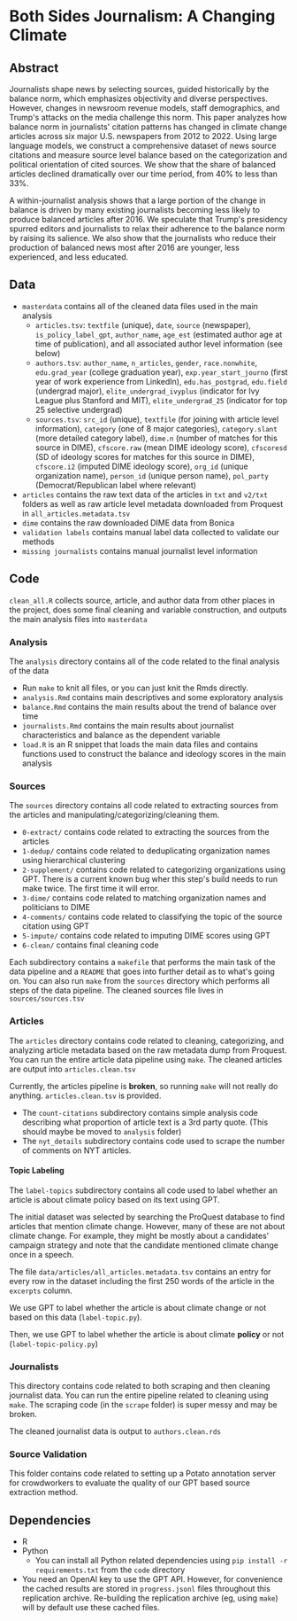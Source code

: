 # Both Sides Journalism: A Changing Climate

## Abstract

Journalists shape news by selecting sources, guided historically by the balance norm, which emphasizes objectivity and diverse perspectives. However, changes in newsroom revenue models, staff demographics, and Trump's attacks on the media challenge this norm. This paper analyzes how balance norm in journalists' citation patterns has changed in climate change articles across six major U.S. newspapers from 2012 to 2022. Using large language models, we construct a comprehensive dataset of news source citations and measure source level balance based on the categorization and political orientation of cited sources. We show that the share of balanced articles declined dramatically over our time period, from 40\% to less than 33\%. 

A within-journalist analysis shows that a large portion of the change in balance is driven by many existing journalists becoming less likely to produce balanced articles after 2016. We speculate that Trump's presidency spurred editors and journalists to relax their adherence to the balance norm by raising its salience. We also show that the journalists who reduce their production of balanced news most after 2016 are younger, less experienced, and less educated.

## Data

- `masterdata` contains all of the cleaned data files used in the main analysis
    - `articles.tsv`: `textfile` (unique), `date`, `source` (newspaper), `is_policy_label_gpt`, `author_name`, `age_est` (estimated author age at time of publication), and all associated author level information (see below)
    - `authors.tsv`: `author_name`, `n_articles`, `gender`, `race.nonwhite`, `edu.grad_year` (college graduation year), `exp.year_start_journo` (first year of work experience from LinkedIn), `edu.has_postgrad`, `edu.field` (undergrad major), `elite_undergrad_ivyplus` (indicator for Ivy League plus Stanford and MIT), `elite_undergrad_25` (indicator for top 25 selective undergrad)
    - `sources.tsv`: `src_id` (unique), `textfile` (for joining with article level information), `category` (one of 8 major categories), `category.slant` (more detailed category label), `dime.n` (number of matches for this source in DIME), `cfscore.raw` (mean DIME ideology score), `cfscoresd` (SD of ideology scores for matches for this source in DIME), `cfscore.i2` (imputed DIME ideology score), `org_id` (unique organization name), `person_id` (unique person name), `pol_party` (Democrat/Republican label where relevant) 
- `articles` contains the raw text data of the articles in `txt` and `v2/txt` folders as well as raw article level metadata downloaded from Proquest in `all_articles.metadata.tsv`
- `dime` contains the raw downloaded DIME data from Bonica
- `validation labels` contains manual label data collected to validate our methods
- `missing journalists` contains manual journalist level information

## Code

`clean_all.R` collects source, article, and author data from other places in the project, does some final cleaning and variable construction, and outputs the main analysis files into `masterdata`

### Analysis

The `analysis` directory contains all of the code related to the final analysis of the data

- Run `make` to knit all files, or you can just knit the Rmds directly.
- `analysis.Rmd` contains main descriptives and some exploratory analysis
- `balance.Rmd` contains the main results about the trend of balance over time
- `journalists.Rmd` contains the main results about journalist characteristics and balance as the dependent variable
- `load.R` is an R snippet that loads the main data files and contains functions used to construct the balance and ideology scores in the main analysis

### Sources

The `sources` directory contains all code related to extracting sources from the articles and manipulating/categorizing/cleaning them. 

- `0-extract/` contains code related to extracting the sources from the articles
- `1-dedup/` contains code related to deduplicating organization names using hierarchical clustering
- `2-supplement/` contains code related to categorizing organizations using GPT. There is a current known bug wher this step's build needs to run make twice. The first time it will error.
- `3-dime/` contains code related to matching organization names  and politicians to DIME
- `4-comments/` contains code related to classifying the topic of the source citation using GPT
- `5-impute/` contains code related to imputing DIME scores using GPT
- `6-clean/` contains final cleaning code

Each subdirectory contains a `makefile` that performs the main task of the data pipeline and a `README` that goes into further detail as to what's going on. You can also run `make` from the `sources` directory which performs all steps of the data pipeline. The cleaned sources file lives in `sources/sources.tsv`

### Articles

The `articles` directory contains code related to cleaning, categorizing, and analyzing article metadata based on the raw metadata dump from Proquest. You can run the entire article data pipeline using `make`. The cleaned articles are output into `articles.clean.tsv`

Currently, the articles pipeline is **broken**, so running `make` will not really do anything. `articles.clean.tsv` is provided.


- The `count-citations` subdirectory contains simple analysis code describing what proportion of article text is a 3rd party quote. (This should maybe be moved to `analysis` folder)
- The `nyt_details` subdirectory contains code used to scrape the number of comments on NYT articles. 

#### Topic Labeling

The `label-topics` subdirectory contains all code used to label whether an article is about climate policy based on its text using GPT. 

The initial dataset was selected by searching the ProQuest database to find articles that mention climate change. However, many of these are not about climate change. For example, they might be mostly about a candidates' campaign strategy and note that the candidate mentioned climate change once in a speech.

The file `data/articles/all_articles.metadata.tsv` contains an entry for every row in the dataset including the first 250 words of the article in the `excerpts` column.

We use GPT to label whether the article is about climate change or not based on this data (`label-topic.py`).

Then, we use GPT to label whether the article is about climate **policy** or not (`label-topic-policy.py`)

### Journalists

This directory contains code related to both scraping and then cleaning journalist data. You can run the entire pipeline related to cleaning using `make`. The scraping code (in the `scrape` folder) is super messy and may be broken. 


The cleaned journalist data is output to `authors.clean.rds`

### Source Validation

This folder contains code related to setting up a Potato annotation server for crowdworkers to evaluate the quality of our GPT based source extraction method. 

## Dependencies

- R
- Python
    - You can install all Python related dependencies using `pip install -r requirements.txt` from the `code` directory
- You need an OpenAI key to use the GPT API. However, for convenience the cached results are stored in `progress.jsonl` files throughout this replication archive. Re-building the replication archive (eg, using `make`) will by default use these cached files.
